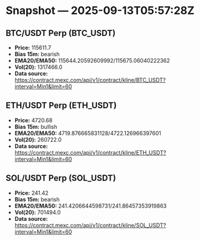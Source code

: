 # Snapshot — 2025-09-13T05:57:28Z

## BTC/USDT Perp (BTC_USDT)
- **Price:** 115611.7
- **Bias 15m:** bearish
- **EMA20/EMA50:** 115644.20592609992/115675.06040222362
- **Vol(20):** 1317466.0
- **Data source:** https://contract.mexc.com/api/v1/contract/kline/BTC_USDT?interval=Min1&limit=60

## ETH/USDT Perp (ETH_USDT)
- **Price:** 4720.68
- **Bias 15m:** bullish
- **EMA20/EMA50:** 4719.876665831128/4722.126966397601
- **Vol(20):** 260722.0
- **Data source:** https://contract.mexc.com/api/v1/contract/kline/ETH_USDT?interval=Min1&limit=60

## SOL/USDT Perp (SOL_USDT)
- **Price:** 241.42
- **Bias 15m:** bearish
- **EMA20/EMA50:** 241.4206644598731/241.86457353919863
- **Vol(20):** 701494.0
- **Data source:** https://contract.mexc.com/api/v1/contract/kline/SOL_USDT?interval=Min1&limit=60
